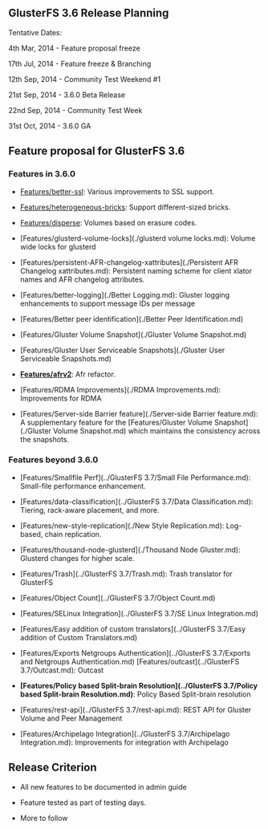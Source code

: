 GlusterFS 3.6 Release Planning
------------------------------

Tentative Dates:

4th Mar, 2014 - Feature proposal freeze

17th Jul, 2014 - Feature freeze & Branching

12th Sep, 2014 - Community Test Weekend \#1

21st Sep, 2014 - 3.6.0 Beta Release

22nd Sep, 2014 - Community Test Week

31st Oct, 2014 - 3.6.0 GA

Feature proposal for GlusterFS 3.6
----------------------------------

### Features in 3.6.0

-   [Features/better-ssl](./better-ssl.md):
     Various improvements to SSL support.

-   [Features/heterogeneous-bricks](./heterogeneous-bricks.md):
     Support different-sized bricks.

-   [Features/disperse](./disperse.md):
     Volumes based on erasure codes.

-   [Features/glusterd-volume-locks](./glusterd volume locks.md):
     Volume wide locks for glusterd

-   [Features/persistent-AFR-changelog-xattributes](./Persistent AFR Changelog xattributes.md):
     Persistent naming scheme for client xlator names and AFR changelog
    attributes.

-   [Features/better-logging](./Better Logging.md):
     Gluster logging enhancements to support message IDs per message

-   [Features/Better peer identification](./Better Peer Identification.md)

-   [Features/Gluster Volume Snapshot](./Gluster Volume Snapshot.md)

-   [Features/Gluster User Serviceable Snapshots](./Gluster User Serviceable Snapshots.md)

-   **[Features/afrv2](./afrv2.md)**: Afr refactor.

-   [Features/RDMA Improvements](./RDMA Improvements.md):
     Improvements for RDMA

-   [Features/Server-side Barrier feature](./Server-side Barrier feature.md):
     A supplementary feature for the
    [Features/Gluster Volume Snapshot](./Gluster Volume Snapshot.md) which maintains the consistency across the snapshots.

### Features beyond 3.6.0

-   [Features/Smallfile Perf](../GlusterFS 3.7/Small File Performance.md):
     Small-file performance enhancement.

-   [Features/data-classification](../GlusterFS 3.7/Data Classification.md):
     Tiering, rack-aware placement, and more.

-   [Features/new-style-replication](./New Style Replication.md):
     Log-based, chain replication.

-   [Features/thousand-node-glusterd](./Thousand Node Gluster.md):
     Glusterd changes for higher scale.

-   [Features/Trash](../GlusterFS 3.7/Trash.md):
     Trash translator for GlusterFS

-   [Features/Object Count](../GlusterFS 3.7/Object Count.md)
-   [Features/SELinux Integration](../GlusterFS 3.7/SE Linux Integration.md)
-   [Features/Easy addition of custom translators](../GlusterFS 3.7/Easy addition of Custom Translators.md)
-   [Features/Exports Netgroups Authentication](../GlusterFS 3.7/Exports and Netgroups Authentication.md)
    [Features/outcast](../GlusterFS 3.7/Outcast.md): Outcast

-   **[Features/Policy based Split-brain Resolution](../GlusterFS 3.7/Policy based Split-brain Resolution.md)**: Policy Based
Split-brain resolution

-   [Features/rest-api](../GlusterFS 3.7/rest-api.md):
     REST API for Gluster Volume and Peer Management

-   [Features/Archipelago Integration](../GlusterFS 3.7/Archipelago Integration.md):
     Improvements for integration with Archipelago

Release Criterion
-----------------

-   All new features to be documented in admin guide

-   Feature tested as part of testing days.

-   More to follow